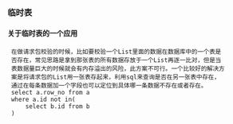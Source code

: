 
### 临时表

  #### 关于临时表的一个应用
     在做请求包校验的时候，比如要校验一个List里面的数据在数据库中的一个表是
     否存在，常见思路是拿到那张表的所有数据存放于一个List再逐一比对，但是当
     表数据量巨大的时候就会有内存溢出的风险，此方案不可行。一个比较好的解决方
     案是将请求包的List用一张表存起来，利用sql来查询是否在另一张表中存在，
     通过在每条数据加一个字段也可以定位到具体哪一条数据不存在或者存在。 
     select a.row_no from a
     where a.id not in(
         select b.id from b
     )